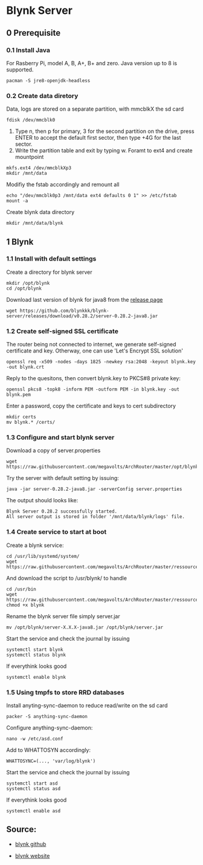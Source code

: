 # Blynk Server

## 0 Prerequisite
### 0.1 Install Java
For Rasberry Pi, model A, B, A+, B+ and zero. Java version up to 8 is supported.
```
pacman -S jre8-openjdk-headless 
```

### 0.2 Create data diretory
Data, logs are stored on a separate partition, with mmcblkX the sd card
```
fdisk /dev/mmcblk0
```
1. Type n, then p for primary, 3 for the second partition on the drive, press ENTER to accept the default first sector, then type +4G for the last sector.
2. Write the partition table and exit by typing w.
Foramt to ext4 and create mountpoint
```
mkfs.ext4 /dev/mmcblkXp3
mkdir /mnt/data
```
Modifiy the fstab accordingly and remount all
```
echo "/dev/mmcblk0p3 /mnt/data ext4 defaults 0 1" >> /etc/fstab 
mount -a
```
Create blynk data directory
```
mkdir /mnt/data/blynk
```

## 1 Blynk
### 1.1 Install with default settings
Create a directory for blynk server
```
mkdir /opt/blynk
cd /opt/blynk
```
Download last version of blynk for java8 from the [release page](https://github.com/blynkkk/blynk-server/releases)
```
wget https://github.com/blynkkk/blynk-server/releases/download/v0.28.2/server-0.28.2-java8.jar
```
### 1.2 Create self-signed SSL certificate
The router being not connected to internet, we generate self-signed certificate and key. Otherway, one can use 'Let's Encrypt SSL solution'
```
openssl req -x509 -nodes -days 1825 -newkey rsa:2048 -keyout blynk.key -out blynk.crt
```
Reply to the quesitons, then convert blynk.key to PKCS#8 private key:
```
openssl pkcs8 -topk8 -inform PEM -outform PEM -in blynk.key -out blynk.pem
```
Enter a password, copy the certificate and keys to cert subdirectory
```
mkdir certs
mv blynk.* /certs/
```

### 1.3 Configure and start blynk server
Download a copy of server.properties
```
wget https://raw.githubusercontent.com/megavolts/ArchRouter/master/opt/blynk/server.properties
```
Try the server with default setting by issuing:
```
java -jar server-0.28.2-java8.jar -serverConfig server.properties
```
The output should looks like:
```
Blynk Server 0.28.2 successfully started.
All server output is stored in folder '/mnt/data/blynk/logs' file.
```

### 1.4 Create service to start at boot
Create a blynk service:
```
cd /usr/lib/systemd/system/
wget https://raw.githubusercontent.com/megavolts/ArchRouter/master/ressources/blynk/blynk.service
```
And download the script to /usr/blynk/ to handle 
```
cd /usr/bin
wget https://raw.githubusercontent.com/megavolts/ArchRouter/master/ressources/blynk/blynk
chmod +x blynk
```
Rename the blynk server file simply server.jar
```
mv /opt/blynk/server-X.X.X-java8.jar /opt/blynk/server.jar
```
Start the service and check the journal by issuing
```
systemctl start blynk
systemctl status blynk
```
If everythink looks good
```
systemctl enable blynk
```

### 1.5 Using tmpfs to store RRD databases

Install anyting-sync-daemon to reduce read/write on the sd card
```
packer -S anything-sync-daemon
````
Configure anything-sync-daemon:
```
nano -w /etc/asd.conf
```
Add to WHATTOSYN accordingly:
```
WHATTOSYNC=(..., 'var/log/blynk') 
```
Start the service and check the journal by issuing
```
systemctl start asd
systemctl status asd
```
If everythink looks good
```
systemctl enable asd
```

## Source:
* [blynk github](https://github.com/blynkkk/blynk-server)

* [blynk website](https://www.blynk.cc/)
